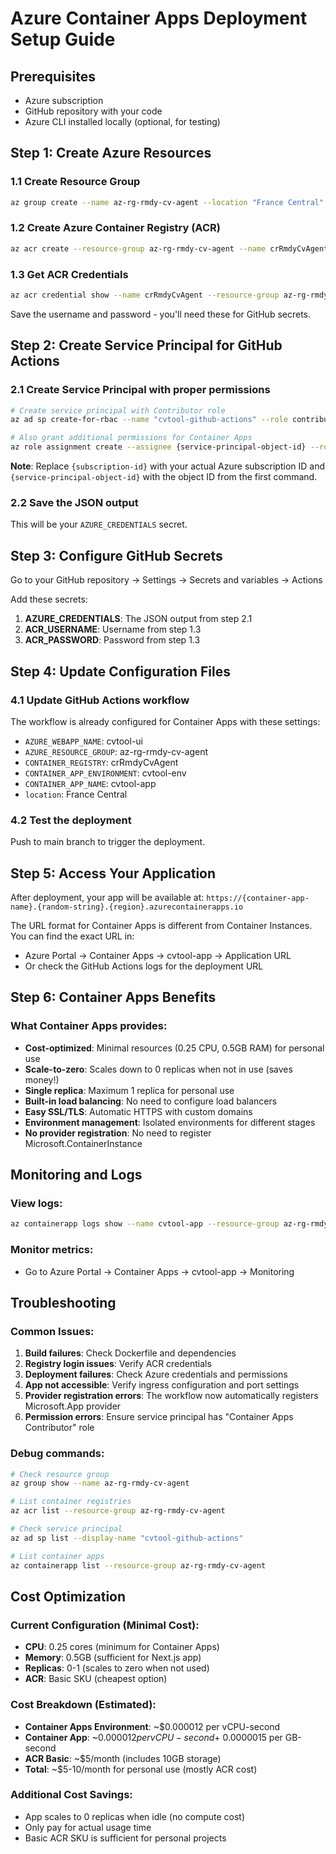 # Azure Container Apps Deployment Setup Guide

## Prerequisites
- Azure subscription
- GitHub repository with your code
- Azure CLI installed locally (optional, for testing)

## Step 1: Create Azure Resources

### 1.1 Create Resource Group
```bash
az group create --name az-rg-rmdy-cv-agent --location "France Central"
```

### 1.2 Create Azure Container Registry (ACR)
```bash
az acr create --resource-group az-rg-rmdy-cv-agent --name crRmdyCvAgent --sku Basic --admin-enabled true
```

### 1.3 Get ACR Credentials
```bash
az acr credential show --name crRmdyCvAgent --resource-group az-rg-rmdy-cv-agent
```
Save the username and password - you'll need these for GitHub secrets.

## Step 2: Create Service Principal for GitHub Actions

### 2.1 Create Service Principal with proper permissions
```bash
# Create service principal with Contributor role
az ad sp create-for-rbac --name "cvtool-github-actions" --role contributor --scopes /subscriptions/{subscription-id}/resourceGroups/az-rg-rmdy-cv-agent --sdk-auth

# Also grant additional permissions for Container Apps
az role assignment create --assignee {service-principal-object-id} --role "Container Apps Contributor" --scope /subscriptions/{subscription-id}
```

**Note**: Replace `{subscription-id}` with your actual Azure subscription ID and `{service-principal-object-id}` with the object ID from the first command.

### 2.2 Save the JSON output
This will be your `AZURE_CREDENTIALS` secret.

## Step 3: Configure GitHub Secrets

Go to your GitHub repository → Settings → Secrets and variables → Actions

Add these secrets:

1. **AZURE_CREDENTIALS**: The JSON output from step 2.1
2. **ACR_USERNAME**: Username from step 1.3
3. **ACR_PASSWORD**: Password from step 1.3

## Step 4: Update Configuration Files

### 4.1 Update GitHub Actions workflow
The workflow is already configured for Container Apps with these settings:
- `AZURE_WEBAPP_NAME`: cvtool-ui
- `AZURE_RESOURCE_GROUP`: az-rg-rmdy-cv-agent
- `CONTAINER_REGISTRY`: crRmdyCvAgent
- `CONTAINER_APP_ENVIRONMENT`: cvtool-env
- `CONTAINER_APP_NAME`: cvtool-app
- `location`: France Central

### 4.2 Test the deployment
Push to main branch to trigger the deployment.

## Step 5: Access Your Application

After deployment, your app will be available at:
`https://{container-app-name}.{random-string}.{region}.azurecontainerapps.io`

The URL format for Container Apps is different from Container Instances. You can find the exact URL in:
- Azure Portal → Container Apps → cvtool-app → Application URL
- Or check the GitHub Actions logs for the deployment URL

## Step 6: Container Apps Benefits

### What Container Apps provides:
- **Cost-optimized**: Minimal resources (0.25 CPU, 0.5GB RAM) for personal use
- **Scale-to-zero**: Scales down to 0 replicas when not in use (saves money!)
- **Single replica**: Maximum 1 replica for personal use
- **Built-in load balancing**: No need to configure load balancers
- **Easy SSL/TLS**: Automatic HTTPS with custom domains
- **Environment management**: Isolated environments for different stages
- **No provider registration**: No need to register Microsoft.ContainerInstance

## Monitoring and Logs

### View logs:
```bash
az containerapp logs show --name cvtool-app --resource-group az-rg-rmdy-cv-agent --follow
```

### Monitor metrics:
- Go to Azure Portal → Container Apps → cvtool-app → Monitoring

## Troubleshooting

### Common Issues:
1. **Build failures**: Check Dockerfile and dependencies
2. **Registry login issues**: Verify ACR credentials
3. **Deployment failures**: Check Azure credentials and permissions
4. **App not accessible**: Verify ingress configuration and port settings
5. **Provider registration errors**: The workflow now automatically registers Microsoft.App provider
6. **Permission errors**: Ensure service principal has "Container Apps Contributor" role

### Debug commands:
```bash
# Check resource group
az group show --name az-rg-rmdy-cv-agent

# List container registries
az acr list --resource-group az-rg-rmdy-cv-agent

# Check service principal
az ad sp list --display-name "cvtool-github-actions"

# List container apps
az containerapp list --resource-group az-rg-rmdy-cv-agent
```

## Cost Optimization

### Current Configuration (Minimal Cost):
- **CPU**: 0.25 cores (minimum for Container Apps)
- **Memory**: 0.5GB (sufficient for Next.js app)
- **Replicas**: 0-1 (scales to zero when not used)
- **ACR**: Basic SKU (cheapest option)

### Cost Breakdown (Estimated):
- **Container Apps Environment**: ~$0.000012 per vCPU-second
- **Container App**: ~$0.000012 per vCPU-second + ~$0.0000015 per GB-second
- **ACR Basic**: ~$5/month (includes 10GB storage)
- **Total**: ~$5-10/month for personal use (mostly ACR cost)

### Additional Cost Savings:
- App scales to 0 replicas when idle (no compute cost)
- Only pay for actual usage time
- Basic ACR SKU is sufficient for personal projects

